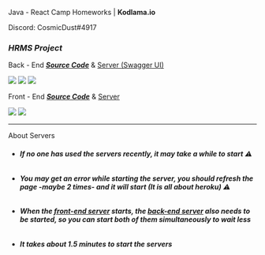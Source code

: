 Java - React Camp Homeworks | **Kodlama.io**

Discord: CosmicDust#4917

### ***HRMS Project***
Back - End
[***Source Code***](https://github.com/CosmicDust19/kodlama.io-javareactcamp/tree/master/hrms-backend)
& [Server (Swagger UI)](https://javareactcamp-hrms-backend.herokuapp.com/swagger-ui.html)

![](https://img.shields.io/badge/Java-ED8B00?style=for-the-badge&logo=java&logoColor=white)
![](https://img.shields.io/badge/Spring-6DB33F?style=for-the-badge&logo=spring&logoColor=white)
![](https://img.shields.io/badge/PostgreSQL-316192?style=for-the-badge&logo=postgresql&logoColor=white)

Front - End
[***Source Code***](https://github.com/CosmicDust19/kodlama.io-javareactcamp/tree/master/hrms-frontend)
& [Server](https://javareactcamp-hrms-frontend.herokuapp.com/)

![](https://img.shields.io/badge/React-20232A?style=for-the-badge&logo=react&logoColor=61DAFB)
![](https://img.shields.io/badge/JavaScript-F7DF1E?style=for-the-badge&logo=javascript&logoColor=black)
___
About Servers
* ###### ***If no one has used the servers recently, it may take a while to start*** ⚠
* ###### ***You may get an error while starting the server, you should refresh the page -maybe 2 times- and it will start (It is all about heroku)*** ⚠
* ###### ***When the [front-end server](https://javareactcamp-hrms-frontend.herokuapp.com/) starts, the [back-end server](https://javareactcamp-hrms-backend.herokuapp.com/swagger-ui.html) also needs to be started, so you can start both of them simultaneously to wait less***
* ###### ***It takes about 1.5 minutes to start the servers***
